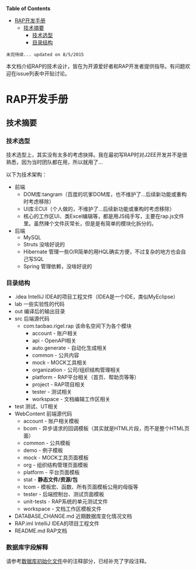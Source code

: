 <!-- START doctoc generated TOC please keep comment here to allow auto update -->
<!-- DON'T EDIT THIS SECTION, INSTEAD RE-RUN doctoc TO UPDATE -->
**Table of Contents**

- [RAP开发手册](#rap%E5%BC%80%E5%8F%91%E6%89%8B%E5%86%8C)
  - [技术摘要](#%E6%8A%80%E6%9C%AF%E6%91%98%E8%A6%81)
    - [技术选型](#%E6%8A%80%E6%9C%AF%E9%80%89%E5%9E%8B)
    - [目录结构](#%E7%9B%AE%E5%BD%95%E7%BB%93%E6%9E%84)

<!-- END doctoc generated TOC please keep comment here to allow auto update -->

	未完待续... updated on 8/5/2015

本文档介绍RAP的技术设计，皆在为开源爱好者和RAP开发者提供指导。有问题欢迎在issue列表中开贴讨论。

# RAP开发手册

## 技术摘要

### 技术选型
技术选型上，其实没有太多的考虑抉择。我在最初写RAP时对J2EE开发并不是很熟悉，因为当时团队都在用，所以就用了...

以下为技术架构：

* 前端
	* DOM库:tangram（百度的坑爹DOM库，也不维护了...后续新功能或重构时考虑移除）
	* UI库:ECUI（个人做的，不维护了...后续新功能或重构时考虑移除）
	* 核心的工作区UI、类Excel编辑等，都是用JS纯手写，主要在rap.js文件里。虽然辣个文件灰常长，但是是有简单的模块化拆分的。
* 后端
	* MySQL
	* Struts 没啥好说的
	* Hibernate 管理一些O/R简单的用HQL确实方便，不过复杂的地方也会自己写SQL
	* Spring 管理依赖，没啥好说的

### 目录结构

* .idea IntelliJ IDEA的项目工程文件（IDEA是一个IDE，类似MyEclipse）
* lab 一些实验性的代码
* out 编译后的输出目录
* src 后端源代码
	* com.taobao.rigel.rap 该命名空间下为各个模块
		* account - 账户相关
		* api - OpenAPI相关
		* auto.generate - 自动化生成相关
		* common - 公共内容
		* mock - MOCK工具相关
		* organization - 公司/组织结构管理相关
		* platform - RAP平台相关（首页、帮助页等等）
		* project - RAP项目相关
		* tester - 测试相关
		* workspace - 文档编辑工作区相关
* test 测试、UT相关
* WebContent 前端源代码
	* account - 账户相关模板
	* bcom - 异步请求的回调模板（其实就是HTML片段，而不是整个HTML页面）
	* common - 公共模板
	* demo - 例子模板
	* mock - MOCK工具页面模板
	* org - 组织结构管理页面模板
	* platform - 平台页面模板
	* stat - **静态文件/资源/包**
	* tcom - 模板宏、函数、所有页面模板公用的母版等
	* tester - 后端控制台、测试页面模板
	* unit-tests - RAP系统的单元测试文件
	* workspace - 文档工作区模板文件
* DATABASE_CHANGE.md 近期数据库变化情况文档
* RAP.iml IntelliJ IDEA的项目工程文件
* README.md RAP文档

### 数据库字段解释
请参考[数据库初始化文件](https://github.com/thx/RAP/blob/master/src/database/initialize.sql)中的注释部分，已经补充了字段注释。